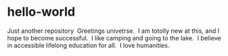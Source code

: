 # hello-world
Just another repository
  Greetings univetrse.
  I am totolly new at this, and I hope to become successful.
  I like camping and going to the lake.
  I believe in accessible lifelong education for all.
  I love humanities.
